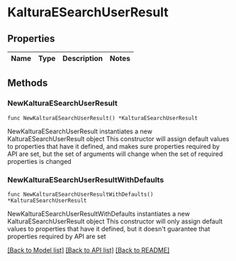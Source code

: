 # KalturaESearchUserResult

## Properties

Name | Type | Description | Notes
------------ | ------------- | ------------- | -------------

## Methods

### NewKalturaESearchUserResult

`func NewKalturaESearchUserResult() *KalturaESearchUserResult`

NewKalturaESearchUserResult instantiates a new KalturaESearchUserResult object
This constructor will assign default values to properties that have it defined,
and makes sure properties required by API are set, but the set of arguments
will change when the set of required properties is changed

### NewKalturaESearchUserResultWithDefaults

`func NewKalturaESearchUserResultWithDefaults() *KalturaESearchUserResult`

NewKalturaESearchUserResultWithDefaults instantiates a new KalturaESearchUserResult object
This constructor will only assign default values to properties that have it defined,
but it doesn't guarantee that properties required by API are set


[[Back to Model list]](../README.md#documentation-for-models) [[Back to API list]](../README.md#documentation-for-api-endpoints) [[Back to README]](../README.md)


